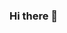 ### Hi there 👋

<!--
**diegomunizdev/diegomunizdev** is a ✨ _special_ ✨ repository because its `README.md` (this file) appears on your GitHub profile.

**Language and Tools**

<img src="https://img.shields.io/badge/express.js%20-%23404d59.svg?&style=for-the-badge">
<img src="https://img.shields.io/badge/css3%20-%231572B6.svg?&style=for-the-badge&logo=css3&logoColor=white">
<img src="https://img.shields.io/badge/typescript%20-%23007ACC.svg?&style=for-the-badge&logo=typescript&logoColor=white">
<img src="https://img.shields.io/badge/react%20-%2320232a.svg?&style=for-the-badge&logo=react&logoColor=%2361DAFB">
<img src="https://img.shields.io/badge/node.js%20-%2343853D.svg?&style=for-the-badge&logo=node.js&logoColor=white">

### 📫 **How to reach me**:

**Feel free to contact me. I am always here.**

[![Outlook](https://img.shields.io/badge/Outlook-diegomunizdev@outlook.com-blue?logo=Outlook&logoColor=Red&labelColor=grey)](mailto:diegomunizdev@outlook.com)


<img align="center" style="border-radius: 5px" alt="GIF" src="https://github-readme-stats.vercel.app/api?username=diegomunizdev&theme=dark&show_icons=true&hide_border=true"/>

<img align="center" style="border-radius: 5px" alt="GIF" src="https://github-readme-stats.vercel.app/api/top-langs/?username=diegomunizdev&layout=compact&theme=dark&hide_border=true"/>
